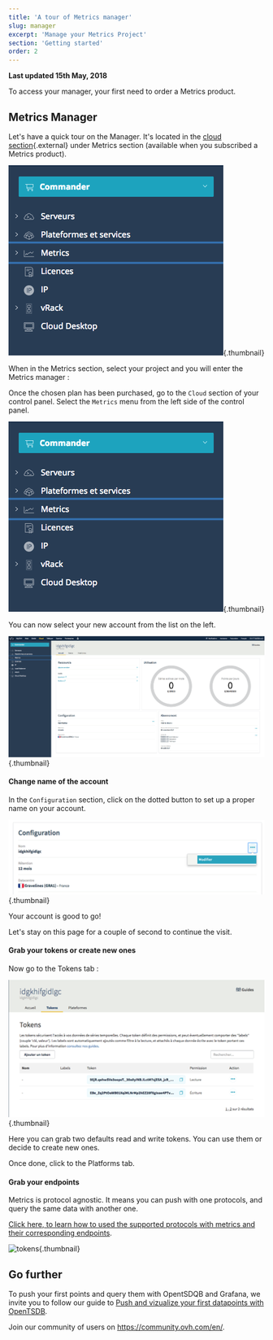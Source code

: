 ```yaml
---
title: 'A tour of Metrics manager'
slug: manager
excerpt: 'Manage your Metrics Project'
section: 'Getting started'
order: 2
---
```


**Last updated 15th May, 2018**

To access your manager, your first need to order a Metrics product.


## Metrics Manager

Let's have a quick tour on the Manager. It's located in the [cloud section](https://www.ovh.com/manager/cloud/index.html){.external} under Metrics section (available when you subscribed a Metrics product).

![manager](images/metrics_manager.png){.thumbnail}

When in the Metrics section, select your project and you will enter the Metrics manager :


Once the chosen plan has been purchased, go to the `Cloud` section of your control panel. Select the `Metrics` menu from the left side of the control panel.

![menu](images/metrics_manager.png){.thumbnail}

You can now select your new account from the list on the left.

![menu](images/metrics_manager_welcome.png){.thumbnail}

#### Change name of the account

In the `Configuration` section, click on the dotted button to set up a proper name on your account.

![menu](images/metrics_manager_setup.png){.thumbnail}

Your account is good to go!

Let's stay on this page for a couple of second to continue the visit.


#### Grab your tokens or create new ones

Now go to the Tokens tab :

![tokens](images/metrics_manager_tokens.png){.thumbnail}

Here you can grab two defaults read and write tokens. You can use them or decide to create new ones.

Once done, click to the Platforms tab.

#### Grab your endpoints

Metrics is protocol agnostic. It means you can push with one protocols, and query the same data with another one. 

[Click here, to learn how to used the supported protocols with metrics and their corresponding endpoints](../protocol-overview).

![tokens](images/platforms.png){.thumbnail}

## Go further

To push your first points and query them with OpentSDQB and Grafana, we invite you to follow our guide to [Push and vizualize your first datapoints with OpenTSDB](../start-opentsdb).

Join our community of users on <https://community.ovh.com/en/>.